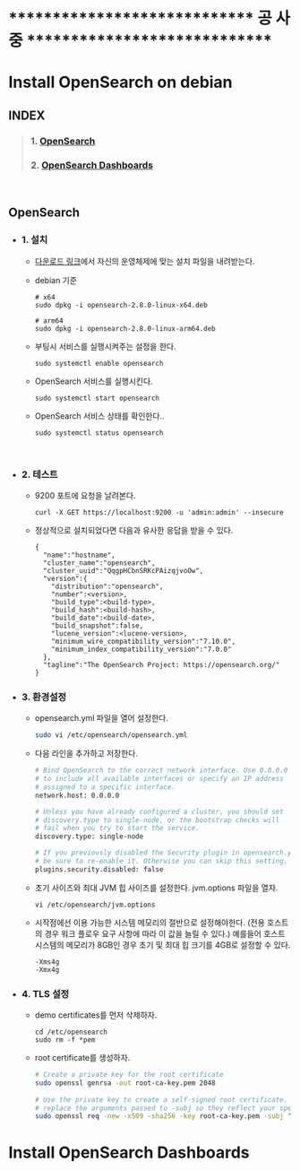# **************************** 공 사 중 **************************** #

# Install OpenSearch on debian

## INDEX
>
> ### 1. [OpenSearch](#opensearch)
>
> ### 2. [OpenSearch Dashboards](#install-opensearch-dashboards)

<br>

## OpenSearch

- ### 1. 설치

  - [다운로드 링크](https://opensearch.org/downloads.html)에서 자신의 운영체제에 맞는 설치 파일을 내려받는다.
  - debian 기준

    ```
    # x64
    sudo dpkg -i opensearch-2.8.0-linux-x64.deb
      
    # arm64
    sudo dpkg -i opensearch-2.8.0-linux-arm64.deb
    ```

  - 부팅시 서비스를 실행시켜주는 설정을 한다.

    ```
    sudo systemctl enable opensearch
    ```

  - OpenSearch 서비스를 실행시킨다.

    ```
    sudo systemctl start opensearch
    ```

  - OpenSearch 서비스 상태를 확인한다..

    ```
    sudo systemctl status opensearch
    ```

<br>

- ### 2. 테스트

  - 9200 포트에 요청을 날려본다.

    ```
    curl -X GET https://localhost:9200 -u 'admin:admin' --insecure
    ```

  - 정상적으로 설치되었다면 다음과 유사한 응답을 받을 수 있다.

    ```
    {
      "name":"hostname",
      "cluster_name":"opensearch",
      "cluster_uuid":"QqgpHCbnSRKcPAizqjvoOw",
      "version":{
        "distribution":"opensearch",
        "number":<version>,
        "build_type":<build-type>,
        "build_hash":<build-hash>,
        "build_date":<build-date>,
        "build_snapshot":false,
        "lucene_version":<lucene-version>,
        "minimum_wire_compatibility_version":"7.10.0",
        "minimum_index_compatibility_version":"7.0.0"
      },
      "tagline":"The OpenSearch Project: https://opensearch.org/"
    }
    ```

- ### 3. 환경설정

  - opensearch.yml 파일을 열어 설정한다.

    ```bash
    sudo vi /etc/opensearch/opensearch.yml
    ```

  - 다음 라인을 추가하고 저장한다.
    
    ```bash
    # Bind OpenSearch to the correct network interface. Use 0.0.0.0
    # to include all available interfaces or specify an IP address
    # assigned to a specific interface.
    network.host: 0.0.0.0

    # Unless you have already configured a cluster, you should set
    # discovery.type to single-node, or the bootstrap checks will
    # fail when you try to start the service.
    discovery.type: single-node

    # If you previously disabled the Security plugin in opensearch.yml,
    # be sure to re-enable it. Otherwise you can skip this setting.
    plugins.security.disabled: false
    ```

  - 초기 사이즈와 최대 JVM 힙 사이즈를 설정한다. jvm.options 파일을 열자.
    
    ```
    vi /etc/opensearch/jvm.options
    ```

  - 시작점에선 이용 가능한 시스템 메모리의 절반으로 설정해야한다. (전용 호스트의 경우 워크 플로우 요구 사항에 따라 이 값을 늘릴 수 있다.) 예를들어 호스트 시스템의 메모리가 8GB인 경우 초기 및 최대 힙 크기를 4GB로 설정할 수 있다.
    ```
    -Xms4g
    -Xmx4g
    ```

- ### 4. TLS 설정 

  - demo certificates를 먼저 삭제하자.

    ```
    cd /etc/opensearch
    sudo rm -f *pem
    ```

  - root certificate를 생성하자.
    ```bash
    # Create a private key for the root certificate
    sudo openssl genrsa -out root-ca-key.pem 2048
      
    # Use the private key to create a self-signed root certificate. Be sure to
    # replace the arguments passed to -subj so they reflect your specific host.
    sudo openssl req -new -x509 -sha256 -key root-ca-key.pem -subj "/C=CA/ST=ONTARIO/L=TORONTO/O=ORG/OU=UNIT/CN=ROOT" -out root-ca.pem -days 730
    ```

# Install OpenSearch Dashboards
